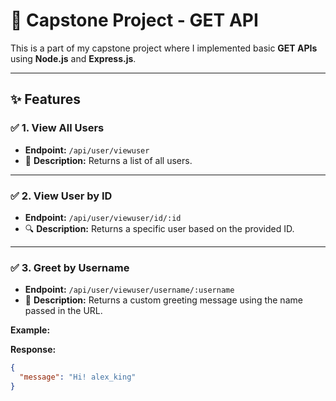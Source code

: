 # 🚀 Capstone Project - GET API

This is a part of my capstone project where I implemented basic **GET APIs** using **Node.js** and **Express.js**.

---

## ✨ Features

### ✅ 1. View All Users
- **Endpoint:** `/api/user/viewuser`
- 📄 **Description:** Returns a list of all users.

---

### ✅ 2. View User by ID
- **Endpoint:** `/api/user/viewuser/id/:id`
- 🔍 **Description:** Returns a specific user based on the provided ID.

---

### ✅ 3. Greet by Username
- **Endpoint:** `/api/user/viewuser/username/:username`
- 💬 **Description:** Returns a custom greeting message using the name passed in the URL.

**Example:**

**Response:**
```json
{
  "message": "Hi! alex_king"
}
